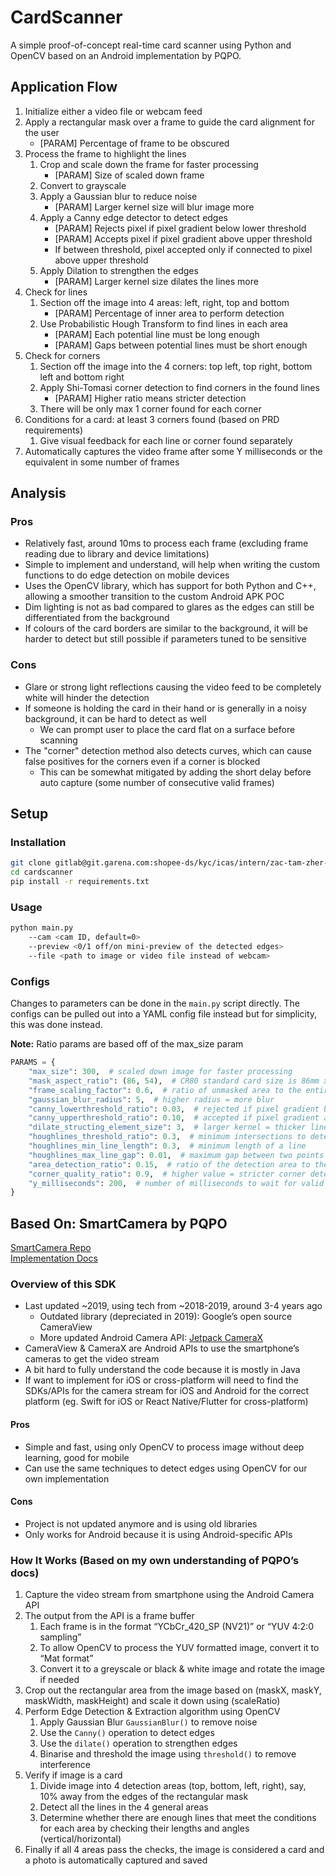 # CardScanner
A simple proof-of-concept real-time card scanner using Python and OpenCV based on an Android implementation by PQPO. 

## Application Flow
1. Initialize either a video file or webcam feed
2. Apply a rectangular mask over a frame to guide the card alignment for the user
    - [PARAM] Percentage of frame to be obscured
3. Process the frame to highlight the lines
    1. Crop and scale down the frame for faster processing
        - [PARAM] Size of scaled down frame
    2. Convert to grayscale
    3. Apply a Gaussian blur to reduce noise
        - [PARAM] Larger kernel size will blur image more
    4. Apply a Canny edge detector to detect edges
        - [PARAM] Rejects pixel if pixel gradient below lower threshold
        - [PARAM] Accepts pixel if pixel gradient above upper threshold
        - If between threshold, pixel accepted only if connected to pixel above upper threshold
    5. Apply Dilation to strengthen the edges
        - [PARAM] Larger kernel size dilates the lines more
4.  Check for lines
    1. Section off the image into 4 areas: left, right, top and bottom
        - [PARAM] Percentage of inner area to perform detection
    2. Use Probabilistic Hough Transform to find lines in each area
        - [PARAM] Each potential line must be long enough
        - [PARAM] Gaps between potential lines must be short enough
5.  Check for corners
    1. Section off the image into the 4 corners: top left, top right, bottom left and bottom right
    2. Apply Shi-Tomasi corner detection to find corners in the found lines
        - [PARAM] Higher ratio means stricter detection
    3. There will be only max 1 corner found for each corner
6.  Conditions for a card: at least 3 corners found (based on PRD requirements)
    1.  Give visual feedback for each line or corner found separately
7.  Automatically captures the video frame after some Y milliseconds or the equivalent in some number of frames

## Analysis

### Pros
- Relatively fast, around 10ms to process each frame (excluding frame reading due to library and device limitations)
- Simple to implement and understand, will help when writing the custom functions to do edge detection on mobile devices
- Uses the OpenCV library, which has support for both Python and C++, allowing a smoother transition to the custom Android APK POC
- Dim lighting is not as bad compared to glares as the edges can still be differentiated from the background
- If colours of the card borders are similar to the background, it will be harder to detect but still possible if parameters tuned to be sensitive

### Cons
- Glare or strong light reflections causing the video feed to be completely white will hinder the detection
- If someone is holding the card in their hand or is generally in a noisy background, it can be hard to detect as well
    - We can prompt user to place the card flat on a surface before scanning
- The "corner" detection method also detects curves, which can cause false positives for the corners even if a corner is blocked
    - This can be somewhat mitigated by adding the short delay before auto capture (some number of consecutive valid frames)

## Setup

### Installation
```bash
git clone gitlab@git.garena.com:shopee-ds/kyc/icas/intern/zac-tam-zher-min/cardscanner.git
cd cardscanner
pip install -r requirements.txt
```

### Usage
```bash
python main.py
    --cam <cam ID, default=0>
    --preview <0/1 off/on mini-preview of the detected edges>
    --file <path to image or video file instead of webcam>
```

### Configs
Changes to parameters can be done in the `main.py` script directly. The configs can be pulled out into a YAML config file instead but for simplicity, this was done instead. 

**Note:** Ratio params are based off of the max_size param
```python
PARAMS = {
    "max_size": 300,  # scaled down image for faster processing
    "mask_aspect_ratio": (86, 54),  # CR80 standard card size is 86mm x 54mm
    "frame_scaling_factor": 0.6,  # ratio of unmasked area to the entire frame
    "gaussian_blur_radius": 5,  # higher radius = more blur
    "canny_lowerthreshold_ratio": 0.03,  # rejected if pixel gradient below lower threshold
    "canny_upperthreshold_ratio": 0.10,  # accepted if pixel gradient above upper threshold
    "dilate_structing_element_size": 3,  # larger kernel = thicker lines
    "houghlines_threshold_ratio": 0.3,  # minimum intersections to detect a line
    "houghlines_min_line_length": 0.3,  # minimum length of a line
    "houghlines_max_line_gap": 0.01,  # maximum gap between two points to form a line
    "area_detection_ratio": 0.15,  # ratio of the detection area to the image area
    "corner_quality_ratio": 0.9,  # higher value = stricter corner detection
    "y_milliseconds": 200,  # number of milliseconds to wait for valid frames
}
```

## Based On: SmartCamera by PQPO

[SmartCamera Repo](https://github.com/pqpo/SmartCamera)  
[Implementation Docs](https://pqpo.me/2018/09/12/android-camera-real-time-scanning/)

### Overview of this SDK
- Last updated ~2019, using tech from ~2018-2019, around 3-4 years ago
    - Outdated library (depreciated in 2019): Google’s open source CameraView
    - More updated Android Camera API: [Jetpack CameraX](https://developer.android.com/jetpack/androidx/releases/camerax)
- CameraView & CameraX are Android APIs to use the smartphone’s cameras to get the video stream
- A bit hard to fully understand the code because it is mostly in Java
- If want to implement for iOS or cross-platform will need to find the SDKs/APIs for the camera stream for iOS and Android for the correct platform (eg. Swift for iOS or React Native/Flutter for cross-platform)

#### Pros
- Simple and fast, using only OpenCV to process image without deep learning, good for mobile
- Can use the same techniques to detect edges using OpenCV for our own implementation

#### Cons
- Project is not updated anymore and is using old libraries
- Only works for Android because it is using Android-specific APIs

### How It Works (Based on my own understanding of PQPO’s docs)
1. Capture the video stream from smartphone using the Android Camera API
2. The output from the API is a frame buffer
    1. Each frame is in the format “YCbCr_420_SP (NV21)” or “YUV 4:2:0 sampling”
    2. To allow OpenCV to process the YUV formatted image, convert it to “Mat format”
    3. Convert it to a greyscale or black & white image and rotate the image if needed
3. Crop out the rectangular area from the image based on (maskX, maskY, maskWidth, maskHeight) and scale it down using (scaleRatio)
4. Perform Edge Detection & Extraction algorithm using OpenCV
    1. Apply Gaussian Blur `GaussianBlur()` to remove noise
    2. Use the `Canny()` operation to detect edges
    3. Use the `dilate()` operation to strengthen edges
    4. Binarise and threshold the image using `threshold()` to remove interference
5. Verify if image is a card
    1. Divide image into 4 detection areas (top, bottom, left, right), say, 10% away from the edges of the rectangular mask
    2. Detect all the lines in the 4 general areas
    3. Determine whether there are enough lines that meet the conditions for each area by checking their lengths and angles (vertical/horizontal)
6. Finally if all 4 areas pass the checks, the image is considered a card and a photo is automatically captured and saved
